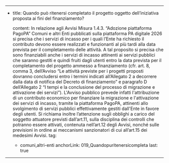 ---
  - title: Quando può ritenersi completato il progetto oggetto dell’iniziativa proposta ai fini del finanziamento?

    content: In relazione agli Avvisi Misura 1.4.3. “Adozione piattaforma PagoPA” Comuni e altri Enti pubblicati sulla piattaforma PA digitale 2026 si precisa che i servizi di incasso per i quali l’Ente ha richiesto il contributo devono essere realizzati e funzionanti al più tardi alla data prevista per il completamento delle attività. A tal proposito si precisa che sono finanziabili anche i servizi di incasso attinenti ai servizi pubblici che saranno gestiti e quindi fruiti dagli utenti entro la data prevista per il completamento del progetto ammesso a finanziamento (cfr. art. 8, comma 3, dell’Avviso “Le attività previste per i progetti proposti dovranno concludersi entro i termini indicati all’Allegato 2 a decorrere dalla data di notifica del Decreto di finanziamento” e paragrafo D dell’Allegato 2 “I tempi e la conclusione del processo di migrazione e attivazione dei servizi”). L'Avviso pubblico prevede infatti l'attribuzione di un contributo economico per finanziare la migrazione e l'attivazione dei servizi di incasso, tramite la piattaforma PagoPA, attinenti allo svolgimento di servizi pubblici effettivamente gestiti dall'Ente in favore degli utenti. Si richiama inoltre l’attenzione sugli obblighi a carico del soggetto attuatore previsti dall’art.11, sulla disciplina dei controlli che potranno essere attivati, contenuta nell’art.12 degli Avvisi, nonché sulle previsioni in ordine ai meccanismi sanzionatori di cui all’art.15 dei medesimi Avvisi.
    tag:
      - comuni,altri-enti
    anchorLink: 019_Quandopuritenersicompleta
    last: true
---